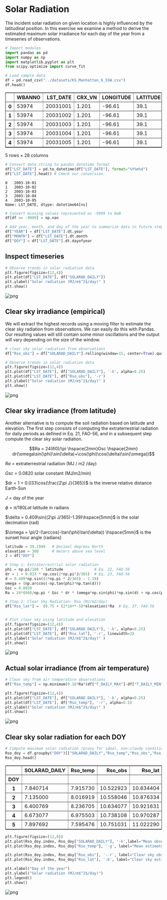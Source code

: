 # Solar Radiation

The incident solar radiation on given location is highly influenced by the latitudinal position. In this exercise we examine a method to derive the estimated maximum solar irradiance for each day of the year from a timeseries of observations.



```python
# Import modules
import pandas as pd
import numpy as np
import matplotlib.pyplot as plt
from scipy.optimize import curve_fit

```


```python
# Load sample data
df = pd.read_csv("../datasets/KS_Manhattan_6_SSW.csv")
df.head()

```




<div>
<style scoped>
    .dataframe tbody tr th:only-of-type {
        vertical-align: middle;
    }

    .dataframe tbody tr th {
        vertical-align: top;
    }

    .dataframe thead th {
        text-align: right;
    }
</style>
<table border="1" class="dataframe">
  <thead>
    <tr style="text-align: right;">
      <th></th>
      <th>WBANNO</th>
      <th>LST_DATE</th>
      <th>CRX_VN</th>
      <th>LONGITUDE</th>
      <th>LATITUDE</th>
      <th>T_DAILY_MAX</th>
      <th>T_DAILY_MIN</th>
      <th>T_DAILY_MEAN</th>
      <th>T_DAILY_AVG</th>
      <th>P_DAILY_CALC</th>
      <th>...</th>
      <th>SOIL_MOISTURE_5_DAILY</th>
      <th>SOIL_MOISTURE_10_DAILY</th>
      <th>SOIL_MOISTURE_20_DAILY</th>
      <th>SOIL_MOISTURE_50_DAILY</th>
      <th>SOIL_MOISTURE_100_DAILY</th>
      <th>SOIL_TEMP_5_DAILY</th>
      <th>SOIL_TEMP_10_DAILY</th>
      <th>SOIL_TEMP_20_DAILY</th>
      <th>SOIL_TEMP_50_DAILY</th>
      <th>SOIL_TEMP_100_DAILY</th>
    </tr>
  </thead>
  <tbody>
    <tr>
      <th>0</th>
      <td>53974</td>
      <td>20031001</td>
      <td>1.201</td>
      <td>-96.61</td>
      <td>39.1</td>
      <td>-9999.0</td>
      <td>-9999.0</td>
      <td>-9999.0</td>
      <td>-9999.0</td>
      <td>-9999.0</td>
      <td>...</td>
      <td>-99.0</td>
      <td>-99.0</td>
      <td>-99.0</td>
      <td>-99</td>
      <td>-99</td>
      <td>-9999.0</td>
      <td>-9999.0</td>
      <td>-9999.0</td>
      <td>-9999.0</td>
      <td>-9999.0</td>
    </tr>
    <tr>
      <th>1</th>
      <td>53974</td>
      <td>20031002</td>
      <td>1.201</td>
      <td>-96.61</td>
      <td>39.1</td>
      <td>18.9</td>
      <td>2.5</td>
      <td>10.7</td>
      <td>11.7</td>
      <td>0.0</td>
      <td>...</td>
      <td>-99.0</td>
      <td>-99.0</td>
      <td>-99.0</td>
      <td>-99</td>
      <td>-99</td>
      <td>-9999.0</td>
      <td>-9999.0</td>
      <td>-9999.0</td>
      <td>-9999.0</td>
      <td>-9999.0</td>
    </tr>
    <tr>
      <th>2</th>
      <td>53974</td>
      <td>20031003</td>
      <td>1.201</td>
      <td>-96.61</td>
      <td>39.1</td>
      <td>22.6</td>
      <td>8.1</td>
      <td>15.4</td>
      <td>14.8</td>
      <td>0.0</td>
      <td>...</td>
      <td>-99.0</td>
      <td>-99.0</td>
      <td>-99.0</td>
      <td>-99</td>
      <td>-99</td>
      <td>-9999.0</td>
      <td>-9999.0</td>
      <td>-9999.0</td>
      <td>-9999.0</td>
      <td>-9999.0</td>
    </tr>
    <tr>
      <th>3</th>
      <td>53974</td>
      <td>20031004</td>
      <td>1.201</td>
      <td>-96.61</td>
      <td>39.1</td>
      <td>22.6</td>
      <td>3.8</td>
      <td>13.2</td>
      <td>14.0</td>
      <td>0.0</td>
      <td>...</td>
      <td>-99.0</td>
      <td>-99.0</td>
      <td>-99.0</td>
      <td>-99</td>
      <td>-99</td>
      <td>-9999.0</td>
      <td>-9999.0</td>
      <td>-9999.0</td>
      <td>-9999.0</td>
      <td>-9999.0</td>
    </tr>
    <tr>
      <th>4</th>
      <td>53974</td>
      <td>20031005</td>
      <td>1.201</td>
      <td>-96.61</td>
      <td>39.1</td>
      <td>25.0</td>
      <td>10.6</td>
      <td>17.8</td>
      <td>17.3</td>
      <td>0.0</td>
      <td>...</td>
      <td>-99.0</td>
      <td>-99.0</td>
      <td>-99.0</td>
      <td>-99</td>
      <td>-99</td>
      <td>-9999.0</td>
      <td>-9999.0</td>
      <td>-9999.0</td>
      <td>-9999.0</td>
      <td>-9999.0</td>
    </tr>
  </tbody>
</table>
<p>5 rows × 28 columns</p>
</div>




```python
# Convert date string to pandas datetime format
df["LST_DATE"] = pd.to_datetime(df["LST_DATE"], format="%Y%m%d")
df["LST_DATE"].head() # CHeck our conversion.

```




    0   2003-10-01
    1   2003-10-02
    2   2003-10-03
    3   2003-10-04
    4   2003-10-05
    Name: LST_DATE, dtype: datetime64[ns]




```python
# Convert missing values represented as -9999 to NaN
df[df == -9999] = np.nan

```


```python
# Add year, month, and day of the year to summarize data in future steps.
df["YEAR"] = df["LST_DATE"].dt.year
df["MONTH"] = df["LST_DATE"].dt.month
df["DOY"] = df["LST_DATE"].dt.dayofyear

```

## Inspect timeseries


```python
# Observe trends in solar radiation data
plt.figure(figsize=(12,4))
plt.plot(df["LST_DATE"], df["SOLARAD_DAILY"])
plt.ylabel("Solar radiation (MJ/m$^2$/day)" )
plt.show()

```


![png](solar_radiation_files/solar_radiation_7_0.png)


## Clear sky irradiance (empirical)

We will extract the highest records using a moving filter to estimate the clear sky radiation from observations. We can easily do this with Pandas. Our resulting values will still contain some minor oscillations and the output will vary depending on the size of the window.



```python
# clear sky solar radiation from observations
df["Rso_obs"] = df["SOLARAD_DAILY"].rolling(window=15, center=True).quantile(0.99)

# Observe trends in solar radiation data
plt.figure(figsize=(12,4))
plt.plot(df["LST_DATE"], df["SOLARAD_DAILY"], '-k', alpha=0.25)
plt.plot(df["LST_DATE"], df["Rso_obs"], '-r')
plt.ylabel("Solar radiation (MJ/m$^2$/day)" )
plt.show()

```


![png](solar_radiation_files/solar_radiation_9_0.png)


## Clear sky irradiance (from latitude)

Another alternative is to compute the soil radiation based on latitude and elevation. The first step consists of computing the extraterrestrial radiation for daily periods as defined in Eq. 21, FAO-56, and in a subsequent step compute the clear sky solar radiation.

$$Ra = 24(60)/\pi \hspace{2mm}Gsc \hspace{2mm} dr(\omega\sin(\phi)\sin(\delta)+\cos(\phi)\cos(\delta)\sin(\omega))$$

$Ra$ = extraterrestrial radiation (MJ / m2 /day)

$Gsc$ = 0.0820 solar constant (MJ/m2/min)

$dr = 1 + 0.033\cos(\frac{2\pi J}{365})$ is the inverse relative distance Earth-Sun                            

$J$ = day of the year     

$\phi$ = $\pi/180 Lat$ latitude in radians

$\delta = 0.409\sin((2\pi J/365)-1.39)\hspace{5mm}$ is the solar decimation (rad)

$\omega = \pi/2-(\arccos(-\tan(\phi)\tan(\delta)) \hspace{5mm}$ is the sunset hour angle (radians) 



```python
latitude = 39.1949   # Decimal degrees North
elevation = 300      # meters above sea level
J = df["DOY"]

# Step 1: Extraterrestrial solar radiation
phi = np.pi/180 * latitude              # Eq. 22, FAO-56   
dr = 1 + 0.033 * np.cos(2*np.pi*J/365)  # Eq. 23, FAO-56 
d = 0.409*np.sin((2*np.pi * J/365) - 1.39)
omega = (np.arccos(-np.tan(phi)*np.tan(d)))
Gsc = 0.0820
Ra = 24*(60)/np.pi * Gsc * dr * (omega*np.sin(phi)*np.sin(d) + np.cos(phi)*np.cos(d)*np.sin(omega))

# Step 2: Clear Sky Radiation: Rso (MJ/m2/day)                                        
df["Rso_lat"] =  (0.75 + (2*10**-5)*elevation)*Ra  # Eq. 37, FAO-56


# Plot clear sky using latitude and elevation
plt.figure(figsize=(12,4))
plt.plot(df["LST_DATE"], df["SOLARAD_DAILY"], '-k', alpha=0.25)
plt.plot(df["LST_DATE"], df["Rso_lat"], '-r', linewidth=2)
plt.ylabel("Solar radiation (MJ/m$^2$/day)" )
plt.show()
```


![png](solar_radiation_files/solar_radiation_11_0.png)


## Actual solar irradiance (from air temperature)



```python
# Clear sky from air temperature observations
df["Rso_temp"] = np.minimum(0.16*Ra*(df["T_DAILY_MAX"]-df["T_DAILY_MIN"])**0.5, Rso) # Eq. 50, FAO-56

plt.figure(figsize=(12,4))
plt.plot(df["LST_DATE"], df["SOLARAD_DAILY"], '-k', alpha=0.25)
plt.plot(df["LST_DATE"], df["Rso_temp"], '-r', alpha=0.5)
plt.ylabel("Solar radiation (MJ/m$^2$/day)" )
plt.show()

```


![png](solar_radiation_files/solar_radiation_13_0.png)


## Clear sky solar radiation for each DOY


```python
# Compute maximum solar radiation (proxy for ideal, non-cloudy conditions)
Rso_doy = df.groupby("DOY")[["SOLARAD_DAILY","Rso_temp","Rso_obs","Rso_lat"]].mean()
Rso_doy.head()

```




<div>
<style scoped>
    .dataframe tbody tr th:only-of-type {
        vertical-align: middle;
    }

    .dataframe tbody tr th {
        vertical-align: top;
    }

    .dataframe thead th {
        text-align: right;
    }
</style>
<table border="1" class="dataframe">
  <thead>
    <tr style="text-align: right;">
      <th></th>
      <th>SOLARAD_DAILY</th>
      <th>Rso_temp</th>
      <th>Rso_obs</th>
      <th>Rso_lat</th>
    </tr>
    <tr>
      <th>DOY</th>
      <th></th>
      <th></th>
      <th></th>
      <th></th>
    </tr>
  </thead>
  <tbody>
    <tr>
      <th>1</th>
      <td>7.840714</td>
      <td>7.915730</td>
      <td>10.522923</td>
      <td>10.834404</td>
    </tr>
    <tr>
      <th>2</th>
      <td>7.135000</td>
      <td>8.016919</td>
      <td>10.558046</td>
      <td>10.876334</td>
    </tr>
    <tr>
      <th>3</th>
      <td>6.400769</td>
      <td>8.236705</td>
      <td>10.634077</td>
      <td>10.921631</td>
    </tr>
    <tr>
      <th>4</th>
      <td>6.673077</td>
      <td>6.975503</td>
      <td>10.738108</td>
      <td>10.970287</td>
    </tr>
    <tr>
      <th>5</th>
      <td>7.897692</td>
      <td>7.595476</td>
      <td>10.751031</td>
      <td>11.022290</td>
    </tr>
  </tbody>
</table>
</div>




```python
plt.figure(figsize=(12,6))
plt.plot(Rso_doy.index, Rso_doy["SOLARAD_DAILY"], '-k',label="Mean observed solar radiation")
plt.plot(Rso_doy.index, Rso_doy["Rso_temp"], '-g', label="Mean estimated solar radiation")

plt.plot(Rso_doy.index, Rso_doy["Rso_obs"], '--r', label="Clear sky observed solar radiation")
plt.plot(Rso_doy.index, Rso_doy["Rso_lat"], ':b', label="Clear sky estimated solar radiation")

plt.xlabel("Day of the year")
plt.ylabel("Solar radiation (MJ/m$^2$/day)")
plt.legend()
plt.show()
```


![png](solar_radiation_files/solar_radiation_16_0.png)

